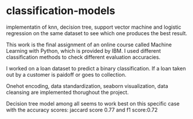 # classification-models
implementatin of knn, decision tree, support vector machine and logistic regression on the same dataset to see which one produces the best result.

This work is the final assignment of an online course called Machine Learning with Python, which is provided by IBM. I used different classification methods to 
check different evaluation accuracies. 

I worked on a loan dataset to predict a binary classification. If a loan taken out by a customer is paidoff or goes to collection. 

Onehot encoding, data standardization, seaborn visualization, data cleansing are implemented thorughout the project. 

Decision tree model among all seems to work best on this specific case with the accuracy scores: jaccard score 0.77 and f1 score:0.72
